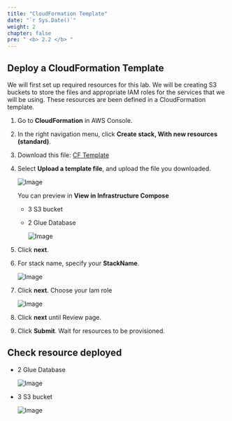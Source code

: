 ```yaml
---
title: "CloudFormation Template"
date: "`r Sys.Date()`"
weight: 2
chapter: false
pre: " <b> 2.2 </b> "
---
```


## Deploy a CloudFormation Template

We will first set up required resources for this lab. We will be creating S3 buckets to store the files and appropriate
IAM roles for the services that we will be using. These resources are been defined in a CloudFormation template.

1. Go to **CloudFormation** in AWS Console.
2. In the right navigation menu, click **Create stack, With new resources (standard)**.
3. Download this file: [CF Template](/repo_pmt_ws-fcj-004/resources/CF_template.yaml)
4. Select **Upload a template file**, and upload the file you downloaded.

   ![Image](/repo_pmt_ws-fcj-004/images/2/2/22-001.png?featherlight=false&width=90pc)

   You can preview in **View in Infrastructure Compose**
    - 3 S3 bucket
    - 2 Glue Database

      ![Image](/repo_pmt_ws-fcj-004/images/2/2/22-002.png?featherlight=false&width=90pc)

5. Click **next**.
6. For stack name, specify your **StackName**.

   ![Image](/repo_pmt_ws-fcj-004/images/2/2/22-003.png?featherlight=false&width=90pc)

7. Click **next**. Choose your Iam role

   ![Image](/repo_pmt_ws-fcj-004/images/2/2/22-004.png?featherlight=false&width=90pc)

8. Click **next** until Review page.
9. Click **Submit**. Wait for resources to be provisioned.

## Check resource deployed

- 2 Glue Database

   ![Image](/repo_pmt_ws-fcj-004/images/2/2/22-005.png?featherlight=false&width=90pc)

- 3 S3 bucket

   ![Image](/repo_pmt_ws-fcj-004/images/2/2/22-006.png?featherlight=false&width=90pc)


